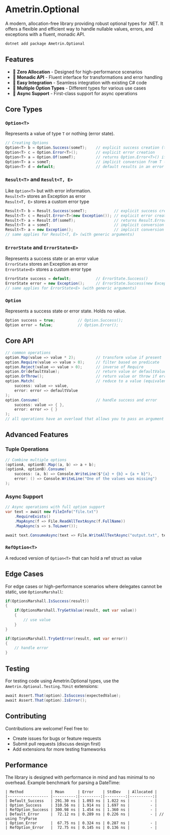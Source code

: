 # Ametrin.Optional

A modern, allocation-free library providing robust optional types for .NET. It offers a flexible and efficient way to handle nullable values, errors, and exceptions with a fluent, monadic API.

```bash
dotnet add package Ametrin.Optional
```

## Features

- 🚀 **Zero Allocation** - Designed for high-performance scenarios
- 🧩 **Monadic API** - Fluent interface for transformations and error handling
- 🔄 **Easy Integration** - Seamless integration with existing C# code
- 🎯 **Multiple Option Types** - Different types for various use cases
- 💪 **Async Support** - First-class support for async operations

## Core Types

### `Option<T>`
Represents a value of type `T` or nothing (error state).
```csharp
// Creating Options
Option<T> b = Option.Success(someT);    // explicit success creation (throws if someT is null)
Option<T> c = Option.Error<T>();        // explicit error creation
Option<T> a = Option.Of(someT);         // returns Option.Error<T>() if someT is null
Option<T> a = someT;                    // implicit conversion from T -> Option.Of(someT)
Option<T> d = default;                  // default results in an error state -> Option.Error<T>() 
```

### `Result<T>` and `Result<T, E>`
Like `Option<T>` but with error information.  
`Result<T>` stores an Exception as error  
`Result<T, E>` stores a custom error type

```csharp
Result<T> b = Result.Success(someT);            // explicit success creation (throws if someT is null)
Result<T> c = Result.Error<T>(new Exception()); // explicit error creation
Result<T> a = Result.Of(someT);                 // returns Result.Error<T>(new NullReferenceException()) if someT is null
Result<T> a = someT;                            // implicit conversion from T -> Result.Of(someT)
Result<T> a = new Exception();                  // implicit conversion from Exception -> Result.Error<T>(new Exception())
// same applies for Result<T, E> (with generic arguments)
```

### `ErrorState` and `ErrorState<E>`
Represents a success state or an error value  
`ErrorState` stores an Exception as error  
`ErrorState<E>` stores a custom error type
```csharp
ErrorState success = default;           // ErrorState.Success()
ErrorState error = new Exception();     // ErrorState.Success(new Exception())
// same applies for ErrorState<E> (with generic arguments)
```

### `Option`
Represents a success state or error state. Holds no value.
```csharp
Option success = true;          // Option.Success();
Option error = false;           // Option.Error();
```

## Core API
```csharp
// common operations
option.Map(value => value * 2);         // transform value if present
option.Require(value => value > 0);     // filter based on predicate
option.Reject(value => value > 0);      // inverse of Require
option.Or(defaultValue);                // return value or defaultValue
option.OrThrow();                       // return value or throw if error
option.Match(                           // reduce to a value (equivalent to .Map(success).Or(error) but supports ref structs)
    success: value => value, 
    error: error => defaultValue
);
option.Consume(                         // handle success and error
    success: value => { }, 
    error: error => { }
);
// all operations have an overload that allows you to pass an argument into the delegate an avoid the closure
```

## Advanced Features

### Tuple Operations

```csharp
// Combine multiple options
(optionA, optionB).Map((a, b) => a + b);
(optionA, optionB).Consume(
    success: (a, b) => Console.WriteLine($"{a} + {b} = {a + b}"),
    error: () => Console.WriteLine("One of the values was missing")
);
```

### Async Support

```csharp
// Async operations with full option support
var text = await new FileInfo("file.txt")
    .RequireExists()
    .MapAsync(f => File.ReadAllTextAsync(f.FullName))
    .MapAsync(s => s.ToLower());

await text.ConsumeAsync(text => File.WriteAllTextAsync("output.txt", text));
```

### `RefOption<T>`
A reduced version of `Option<T>` that can hold a ref struct as value

## Edge Cases

For edge cases or high-performance scenarios where delegates cannot be static, use `OptionsMarshall`:

```csharp
if(OptionsMarshall.IsSuccess(result))
{
    if(OptionsMarshall.TryGetValue(result, out var value))
    {
        // use value
    }
}

if(OptionsMarshall.TryGetError(result, out var error))
{
    // handle error
}
```

## Testing

For testing code using Ametrin.Optional types, use the `Ametrin.Optional.Testing.TUnit` extensions:

```csharp
await Assert.That(option).IsSuccess(expectedValue);
await Assert.That(option).IsError();
```

## Contributing

Contributions are welcome! Feel free to:
- Create issues for bugs or feature requests
- Submit pull requests (discuss design first)
- Add extensions for more testing frameworks

## Performance

The library is designed with performance in mind and has minimal to no overhead. Example benchmark for parsing a DateTime:

```
| Method            | Mean      | Error    | StdDev   | Allocated |
|------------------ |----------:|---------:|---------:|----------:|
| Default_Success   | 291.30 ns | 1.093 ns | 1.022 ns |         - |
| Option_Success    | 310.56 ns | 1.914 ns | 1.697 ns |         - |
| RefOption_Success | 300.98 ns | 1.454 ns | 1.360 ns |         - |
| Default_Error     |  72.12 ns | 0.289 ns | 0.226 ns |         - | // using TryParse
| Option_Error      |  67.75 ns | 0.324 ns | 0.287 ns |         - |
| RefOption_Error   |  72.75 ns | 0.145 ns | 0.136 ns |         - |
```
